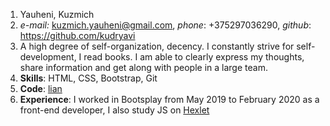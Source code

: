 1. Yauheni, Kuzmich  
2. *e-mail:* kuzmich.yauheni@gmail.com, *phone*: +375297036290, *github*: https://github.com/kudryavi  
3. A high degree of self-organization, decency. I constantly strive for self-development, I read books. I am able to clearly express my thoughts, share information and get along with people in a large team.  
4. **Skills**: HTML, CSS, Bootstrap, Git  
5. **Code**: [lian](https://github.com/kudryavi/lian)  
6. **Experience**: I worked in Bootsplay from May 2019 to February 2020 as a front-end developer, I also study JS on [Hexlet](https://ru.hexlet.io/)  
